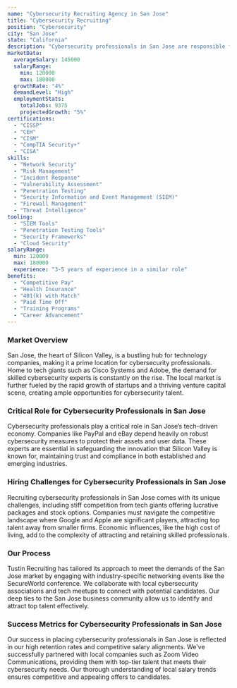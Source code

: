 ```yaml
---
name: "Cybersecurity Recruiting Agency in San Jose"
title: "Cybersecurity Recruiting"
position: "Cybersecurity"
city: "San Jose"
state: "California"
description: "Cybersecurity professionals in San Jose are responsible for protecting organizations' computer systems and networks from cyber threats, ensuring data integrity and compliance with security regulations."
marketData:
  averageSalary: 145000
  salaryRange:
    min: 120000
    max: 180000
  growthRate: "4%"
  demandLevel: "High"
  employmentStats:
    totalJobs: 9375
    projectedGrowth: "5%"
certifications:
  - "CISSP"
  - "CEH"
  - "CISM"
  - "CompTIA Security+"
  - "CISA"
skills:
  - "Network Security"
  - "Risk Management"
  - "Incident Response"
  - "Vulnerability Assessment"
  - "Penetration Testing"
  - "Security Information and Event Management (SIEM)"
  - "Firewall Management"
  - "Threat Intelligence"
tooling:
  - "SIEM Tools"
  - "Penetration Testing Tools"
  - "Security Frameworks"
  - "Cloud Security"
salaryRange:
  min: 120000
  max: 180000
  experience: "3-5 years of experience in a similar role"
benefits:
  - "Competitive Pay"
  - "Health Insurance"
  - "401(k) with Match"
  - "Paid Time Off"
  - "Training Programs"
  - "Career Advancement"
---
```


### Market Overview
San Jose, the heart of Silicon Valley, is a bustling hub for technology companies, making it a prime location for cybersecurity professionals. Home to tech giants such as Cisco Systems and Adobe, the demand for skilled cybersecurity experts is constantly on the rise. The local market is further fueled by the rapid growth of startups and a thriving venture capital scene, creating ample opportunities for cybersecurity talent.
### Critical Role for Cybersecurity Professionals in San Jose
Cybersecurity professionals play a critical role in San Jose’s tech-driven economy. Companies like PayPal and eBay depend heavily on robust cybersecurity measures to protect their assets and user data. These experts are essential in safeguarding the innovation that Silicon Valley is known for, maintaining trust and compliance in both established and emerging industries.

### Hiring Challenges for Cybersecurity Professionals in San Jose
Recruiting cybersecurity professionals in San Jose comes with its unique challenges, including stiff competition from tech giants offering lucrative packages and stock options. Companies must navigate the competitive landscape where Google and Apple are significant players, attracting top talent away from smaller firms. Economic influences, like the high cost of living, add to the complexity of attracting and retaining skilled professionals.

### Our Process
Tustin Recruiting has tailored its approach to meet the demands of the San Jose market by engaging with industry-specific networking events like the SecureWorld conference. We collaborate with local cybersecurity associations and tech meetups to connect with potential candidates. Our deep ties to the San Jose business community allow us to identify and attract top talent effectively.

### Success Metrics for Cybersecurity Professionals in San Jose
Our success in placing cybersecurity professionals in San Jose is reflected in our high retention rates and competitive salary alignments. We've successfully partnered with local companies such as Zoom Video Communications, providing them with top-tier talent that meets their cybersecurity needs. Our thorough understanding of local salary trends ensures competitive and appealing offers to candidates.